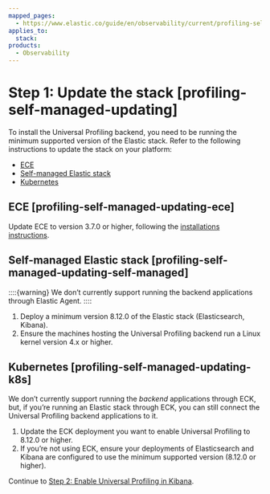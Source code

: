 ```yaml
---
mapped_pages:
  - https://www.elastic.co/guide/en/observability/current/profiling-self-managed-updating.html
applies_to:
  stack:
products:
  - Observability
---
```


# Step 1: Update the stack [profiling-self-managed-updating]

To install the Universal Profiling backend, you need to be running the minimum supported version of the Elastic stack. Refer to the following instructions to update the stack on your platform:

* [ECE](#profiling-self-managed-updating-ece)
* [Self-managed Elastic stack](#profiling-self-managed-updating-self-managed)
* [Kubernetes](#profiling-self-managed-updating-k8s)


## ECE [profiling-self-managed-updating-ece] 

Update ECE to version 3.7.0 or higher, following the [installations instructions](https://www.elastic.co/downloads/enterprise).


## Self-managed Elastic stack [profiling-self-managed-updating-self-managed] 

::::{warning} 
We don’t currently support running the backend applications through Elastic Agent.
::::


1. Deploy a minimum version 8.12.0 of the Elastic stack (Elasticsearch, Kibana).
2. Ensure the machines hosting the Universal Profiling backend run a Linux kernel version 4.x or higher.


## Kubernetes [profiling-self-managed-updating-k8s] 

We don’t currently support running the *backend* applications through ECK, but, if you’re running an Elastic stack through ECK, you can still connect the Universal Profiling backend applications to it.

1. Update the ECK deployment you want to enable Universal Profiling to 8.12.0 or higher.
2. If you’re not using ECK, ensure your deployments of Elasticsearch and Kibana are configured to use the minimum supported version (8.12.0 or higher).

Continue to [Step 2: Enable Universal Profiling in Kibana](step-2-enable-universal-profiling-in-kibana.md).


